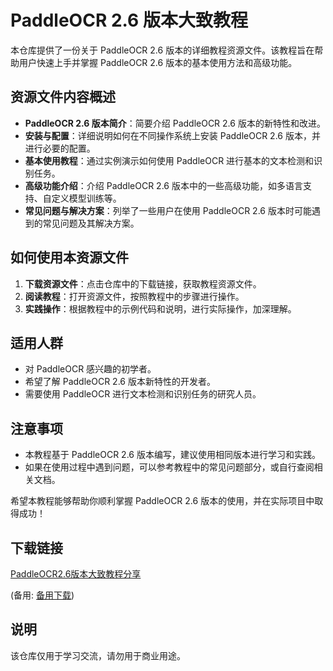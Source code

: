 # PaddleOCR 2.6 版本大致教程

本仓库提供了一份关于 PaddleOCR 2.6 版本的详细教程资源文件。该教程旨在帮助用户快速上手并掌握 PaddleOCR 2.6 版本的基本使用方法和高级功能。

## 资源文件内容概述

- **PaddleOCR 2.6 版本简介**：简要介绍 PaddleOCR 2.6 版本的新特性和改进。
- **安装与配置**：详细说明如何在不同操作系统上安装 PaddleOCR 2.6 版本，并进行必要的配置。
- **基本使用教程**：通过实例演示如何使用 PaddleOCR 进行基本的文本检测和识别任务。
- **高级功能介绍**：介绍 PaddleOCR 2.6 版本中的一些高级功能，如多语言支持、自定义模型训练等。
- **常见问题与解决方案**：列举了一些用户在使用 PaddleOCR 2.6 版本时可能遇到的常见问题及其解决方案。

## 如何使用本资源文件

1. **下载资源文件**：点击仓库中的下载链接，获取教程资源文件。
2. **阅读教程**：打开资源文件，按照教程中的步骤进行操作。
3. **实践操作**：根据教程中的示例代码和说明，进行实际操作，加深理解。

## 适用人群

- 对 PaddleOCR 感兴趣的初学者。
- 希望了解 PaddleOCR 2.6 版本新特性的开发者。
- 需要使用 PaddleOCR 进行文本检测和识别任务的研究人员。

## 注意事项

- 本教程基于 PaddleOCR 2.6 版本编写，建议使用相同版本进行学习和实践。
- 如果在使用过程中遇到问题，可以参考教程中的常见问题部分，或自行查阅相关文档。

希望本教程能够帮助你顺利掌握 PaddleOCR 2.6 版本的使用，并在实际项目中取得成功！

## 下载链接
[PaddleOCR2.6版本大致教程分享](https://pan.quark.cn/s/2fc2987d22ce) 

(备用: [备用下载](https://pan.baidu.com/s/1sGQ6U-dyaTsndwNooul1sg?pwd=l2u6))

## 说明

该仓库仅用于学习交流，请勿用于商业用途。
